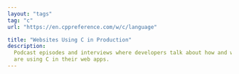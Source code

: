 ```yaml
---
layout: "tags"
tag: "c"
url: "https://en.cppreference.com/w/c/language"

title: "Websites Using C in Production"
description:
  Podcast episodes and interviews where developers talk about how and why they
  are using C in their web apps.
---
```

